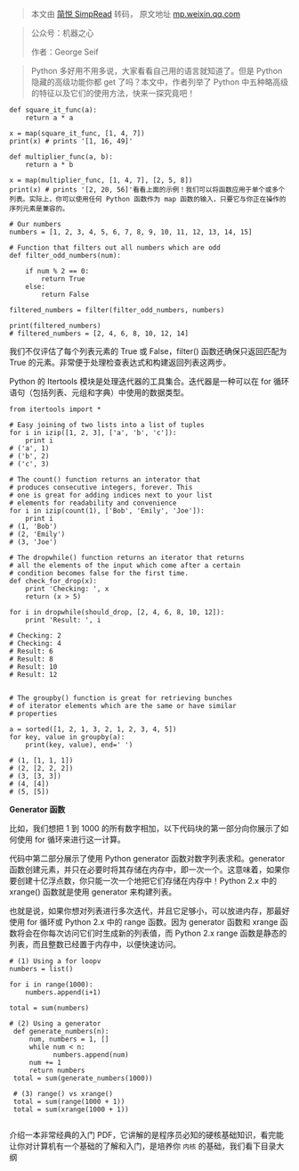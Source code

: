 > 本文由 [简悦 SimpRead](http://ksria.com/simpread/) 转码， 原文地址 [mp.weixin.qq.com](https://mp.weixin.qq.com/s?__biz=MjM5NzU0MzU0Nw==&mid=2651398413&idx=3&sn=c4919baa506bf245b62168dc506077f8&chksm=bd25ea198a52630f08fc173565e6980622541ed604881b180a2fc55ab741bbc0bc4f039ead23&mpshare=1&scene=1&srcid=0713GoEaoJl7V9yDeKONd1D3&sharer_sharetime=1626142110515&sharer_shareid=7fece245937ac96f04f0fb8e1311fff1#rd)

> 公众号：机器之心
> 
> 作者：George Seif

> Python 多好用不用多说，大家看看自己用的语言就知道了。但是 Python 隐藏的高级功能你都 get 了吗？本文中，作者列举了 Python 中五种略高级的特征以及它们的使用方法，快来一探究竟吧！

```
def square_it_func(a):
    return a * a

x = map(square_it_func, [1, 4, 7])
print(x) # prints '[1, 16, 49]'

def multiplier_func(a, b):
    return a * b

x = map(multiplier_func, [1, 4, 7], [2, 5, 8])
print(x) # prints '[2, 20, 56]'看看上面的示例！我们可以将函数应用于单个或多个列表。实际上，你可以使用任何 Python 函数作为 map 函数的输入，只要它与你正在操作的序列元素是兼容的。

```

```
# Our numbers
numbers = [1, 2, 3, 4, 5, 6, 7, 8, 9, 10, 11, 12, 13, 14, 15]

# Function that filters out all numbers which are odd
def filter_odd_numbers(num):

    if num % 2 == 0:
        return True
    else:
        return False

filtered_numbers = filter(filter_odd_numbers, numbers)

print(filtered_numbers)
# filtered_numbers = [2, 4, 6, 8, 10, 12, 14]

```

我们不仅评估了每个列表元素的 True 或 False，filter() 函数还确保只返回匹配为 True 的元素。非常便于处理检查表达式和构建返回列表这两步。

Python 的 Itertools 模块是处理迭代器的工具集合。迭代器是一种可以在 for 循环语句（包括列表、元组和字典）中使用的数据类型。

```
from itertools import *

# Easy joining of two lists into a list of tuples
for i in izip([1, 2, 3], ['a', 'b', 'c']):
    print i
# ('a', 1)
# ('b', 2)
# ('c', 3)

# The count() function returns an interator that 
# produces consecutive integers, forever. This 
# one is great for adding indices next to your list 
# elements for readability and convenience
for i in izip(count(1), ['Bob', 'Emily', 'Joe']):
    print i
# (1, 'Bob')
# (2, 'Emily')
# (3, 'Joe')    

# The dropwhile() function returns an iterator that returns 
# all the elements of the input which come after a certain 
# condition becomes false for the first time. 
def check_for_drop(x):
    print 'Checking: ', x
    return (x > 5)

for i in dropwhile(should_drop, [2, 4, 6, 8, 10, 12]):
    print 'Result: ', i

# Checking: 2
# Checking: 4
# Result: 6
# Result: 8
# Result: 10
# Result: 12


# The groupby() function is great for retrieving bunches
# of iterator elements which are the same or have similar 
# properties

a = sorted([1, 2, 1, 3, 2, 1, 2, 3, 4, 5])
for key, value in groupby(a):
    print(key, value), end=' ')

# (1, [1, 1, 1])
# (2, [2, 2, 2]) 
# (3, [3, 3]) 
# (4, [4]) 
# (5, [5]) 

```

**Generator 函数**

比如，我们想把 1 到 1000 的所有数字相加，以下代码块的第一部分向你展示了如何使用 for 循环来进行这一计算。

代码中第二部分展示了使用 Python generator 函数对数字列表求和。generator 函数创建元素，并只在必要时将其存储在内存中，即一次一个。这意味着，如果你要创建十亿浮点数，你只能一次一个地把它们存储在内存中！Python 2.x 中的 xrange() 函数就是使用 generator 来构建列表。

也就是说，如果你想对列表进行多次迭代，并且它足够小，可以放进内存，那最好使用 for 循环或 Python 2.x 中的 range 函数。因为 generator 函数和 xrange 函数将会在你每次访问它们时生成新的列表值，而 Python 2.x range 函数是静态的列表，而且整数已经置于内存中，以便快速访问。

```
# (1) Using a for loopv
numbers = list()

for i in range(1000):
    numbers.append(i+1)

total = sum(numbers)

# (2) Using a generator
 def generate_numbers(n):
     num, numbers = 1, []
     while num < n:
           numbers.append(num)
     num += 1
     return numbers
 total = sum(generate_numbers(1000))

 # (3) range() vs xrange()
 total = sum(range(1000 + 1))
 total = sum(xrange(1000 + 1))


```

介绍一本非常经典的入门 PDF，它讲解的是程序员必知的硬核基础知识，看完能让你对计算机有一个基础的了解和入门，是培养你 `内核` 的基础，我们看下目录大纲